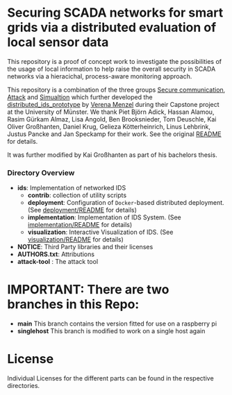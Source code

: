 # Securing SCADA networks for smart grids via a distributed evaluation of local sensor data

This repository is a proof of concept work to investigate the possibilities of the usage of local information to help raise the overall security in SCADA networks via a hieracichal, process-aware monitoring approach.

This repository is a combination of the three groups [Secure communication](https://zivgitlab.uni-muenster.de/ag-lammers/itsis-blackout/seccomm), [Attack](https://zivgitlab.uni-muenster.de/ag-lammers/itsis-blackout/gruppe-2-attack) and [Simualtion](https://zivgitlab.uni-muenster.de/ag-lammers/itsis-blackout/gruppe-1-simulation) which further developed the [distributed_ids_prototype](https://gitlab.utwente.nl/vmenzel/distributed_ids_prototype) by [Verena Menzel](https://gitlab.utwente.nl/vmenzel) during their Capstone project at the University of Münster. We thank Piet Björn Adick, Hassan Alamou, Rasim Gürkam Almaz, Lisa Angold, Ben Brooksnieder, Tom Deuschle, Kai Oliver Großhanten, Daniel Krug, Gelieza Kötterheinrich, Linus Lehbrink, Justus Pancke and Jan Speckamp for their work. 
See the original [README](https://gitlab.utwente.nl/vmenzel/distributed_ids_prototype) for details.

It was further modified by Kai Großhanten as part of his bachelors thesis. 

### Directory Overview
- **ids**: Implementation of networked IDS
  - **contrib**: collection of utility scripts
  - **deployment**: Configuration of `Docker`-based distributed deployment. (See [deployment/README](ids/deployment/README.md) for details)
  - **implementation**: Implementation of IDS System. (See [implementation/README](ids/implementation/README.md) for details)
  - **visualization**: Interactive Visualization of IDS. (See [visualization/README](ids/visualization/README.md) for details)
- **NOTICE**: Third Party libraries and their licenses
- **AUTHORS.txt**: Attributions
- **attack-tool** : The attack tool 

# IMPORTANT: There are two branches in this Repo:
- **main** This branch contains the version fitted for use on a raspberry pi
- **singlehost** This branch is modified to work on a single host again

# License
Individual Licenses for the different parts can be found in the respective directories.
